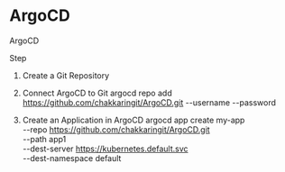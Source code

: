 # ArgoCD
ArgoCD

Step
1. Create a Git Repository

2. Connect ArgoCD to Git
    argocd repo add https://github.com/chakkaringit/ArgoCD.git --username <your-username> --password <your-password>

3. Create an Application in ArgoCD
argocd app create my-app \
    --repo https://github.com/chakkaringit/ArgoCD.git \
    --path app1 \
    --dest-server https://kubernetes.default.svc \
    --dest-namespace default
